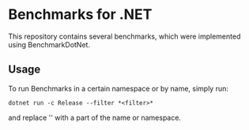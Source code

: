 # Benchmarks for .NET

This repository contains several benchmarks, which were implemented using BenchmarkDotNet.

## Usage

To run Benchmarks in a certain namespace or by name, simply run:

```
dotnet run -c Release --filter *<filter>*
```

and replace '<filter>' with a part of the name or namespace.
